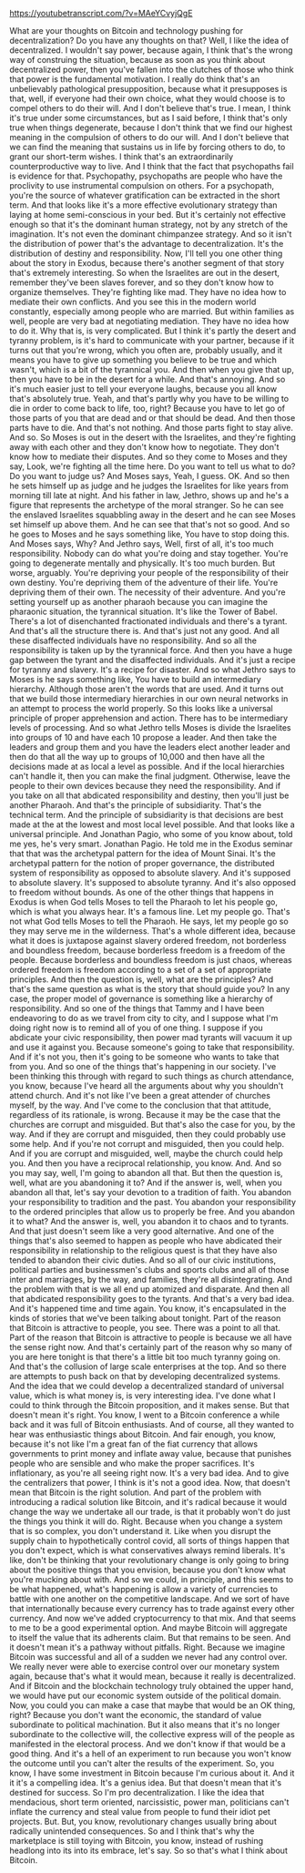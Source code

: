 https://youtubetranscript.com/?v=MAeYCvyjQgE

 What are your thoughts on Bitcoin and technology pushing for decentralization? Do you have any thoughts on that? Well, I like the idea of decentralized. I wouldn't say power, because again, I think that's the wrong way of construing the situation, because as soon as you think about decentralized power, then you've fallen into the clutches of those who think that power is the fundamental motivation. I really do think that's an unbelievably pathological presupposition, because what it presupposes is that, well, if everyone had their own choice, what they would choose is to compel others to do their will. And I don't believe that's true. I mean, I think it's true under some circumstances, but as I said before, I think that's only true when things degenerate, because I don't think that we find our highest meaning in the compulsion of others to do our will. And I don't believe that we can find the meaning that sustains us in life by forcing others to do, to grant our short-term wishes. I think that's an extraordinarily counterproductive way to live. And I think that the fact that psychopaths fail is evidence for that. Psychopathy, psychopaths are people who have the proclivity to use instrumental compulsion on others. For a psychopath, you're the source of whatever gratification can be extracted in the short term. And that looks like it's a more effective evolutionary strategy than laying at home semi-conscious in your bed. But it's certainly not effective enough so that it's the dominant human strategy, not by any stretch of the imagination. It's not even the dominant chimpanzee strategy. And so it isn't the distribution of power that's the advantage to decentralization. It's the distribution of destiny and responsibility. Now, I'll tell you one other thing about the story in Exodus, because there's another segment of that story that's extremely interesting. So when the Israelites are out in the desert, remember they've been slaves forever, and so they don't know how to organize themselves. They're fighting like mad. They have no idea how to mediate their own conflicts. And you see this in the modern world constantly, especially among people who are married. But within families as well, people are very bad at negotiating mediation. They have no idea how to do it. Why that is, is very complicated. But I think it's partly the desert and tyranny problem, is it's hard to communicate with your partner, because if it turns out that you're wrong, which you often are, probably usually, and it means you have to give up something you believe to be true and which wasn't, which is a bit of the tyrannical you. And then when you give that up, then you have to be in the desert for a while. And that's annoying. And so it's much easier just to tell your everyone laughs, because you all know that's absolutely true. Yeah, and that's partly why you have to be willing to die in order to come back to life, too, right? Because you have to let go of those parts of you that are dead and or that should be dead. And then those parts have to die. And that's not nothing. And those parts fight to stay alive. And so. So Moses is out in the desert with the Israelites, and they're fighting away with each other and they don't know how to negotiate. They don't know how to mediate their disputes. And so they come to Moses and they say, Look, we're fighting all the time here. Do you want to tell us what to do? Do you want to judge us? And Moses says, Yeah, I guess. OK. And so then he sets himself up as judge and he judges the Israelites for like years from morning till late at night. And his father in law, Jethro, shows up and he's a figure that represents the archetype of the moral stranger. So he can see the enslaved Israelites squabbling away in the desert and he can see Moses set himself up above them. And he can see that that's not so good. And so he goes to Moses and he says something like, You have to stop doing this. And Moses says, Why? And Jethro says, Well, first of all, it's too much responsibility. Nobody can do what you're doing and stay together. You're going to degenerate mentally and physically. It's too much burden. But worse, arguably. You're depriving your people of the responsibility of their own destiny. You're depriving them of the adventure of their life. You're depriving them of their own. The necessity of their adventure. And you're setting yourself up as another pharaoh because you can imagine the pharaonic situation, the tyrannical situation. It's like the Tower of Babel. There's a lot of disenchanted fractionated individuals and there's a tyrant. And that's all the structure there is. And that's just not any good. And all these disaffected individuals have no responsibility. And so all the responsibility is taken up by the tyrannical force. And then you have a huge gap between the tyrant and the disaffected individuals. And it's just a recipe for tyranny and slavery. It's a recipe for disaster. And so what Jethro says to Moses is he says something like, You have to build an intermediary hierarchy. Although those aren't the words that are used. And it turns out that we build those intermediary hierarchies in our own neural networks in an attempt to process the world properly. So this looks like a universal principle of proper apprehension and action. There has to be intermediary levels of processing. And so what Jethro tells Moses is divide the Israelites into groups of 10 and have each 10 propose a leader. And then take the leaders and group them and you have the leaders elect another leader and then do that all the way up to groups of 10,000 and then have all the decisions made at as local a level as possible. And if the local hierarchies can't handle it, then you can make the final judgment. Otherwise, leave the people to their own devices because they need the responsibility. And if you take on all that abdicated responsibility and destiny, then you'll just be another Pharaoh. And that's the principle of subsidiarity. That's the technical term. And the principle of subsidiarity is that decisions are best made at the at the lowest and most local level possible. And that looks like a universal principle. And Jonathan Pagio, who some of you know about, told me yes, he's very smart. Jonathan Pagio. He told me in the Exodus seminar that that was the archetypal pattern for the idea of Mount Sinai. It's the archetypal pattern for the notion of proper governance, the distributed system of responsibility as opposed to absolute slavery. And it's supposed to absolute slavery. It's supposed to absolute tyranny. And it's also opposed to freedom without bounds. As one of the other things that happens in Exodus is when God tells Moses to tell the Pharaoh to let his people go, which is what you always hear. It's a famous line. Let my people go. That's not what God tells Moses to tell the Pharaoh. He says, let my people go so they may serve me in the wilderness. That's a whole different idea, because what it does is juxtapose against slavery ordered freedom, not borderless and boundless freedom, because borderless freedom is a freedom of the people. Because borderless and boundless freedom is just chaos, whereas ordered freedom is freedom according to a set of a set of appropriate principles. And then the question is, well, what are the principles? And that's the same question as what is the story that should guide you? In any case, the proper model of governance is something like a hierarchy of responsibility. And so one of the things that Tammy and I have been endeavoring to do as we travel from city to city, and I suppose what I'm doing right now is to remind all of you of one thing. I suppose if you abdicate your civic responsibility, then power mad tyrants will vacuum it up and use it against you. Because someone's going to take that responsibility. And if it's not you, then it's going to be someone who wants to take that from you. And so one of the things that's happening in our society. I've been thinking this through with regard to such things as church attendance, you know, because I've heard all the arguments about why you shouldn't attend church. And it's not like I've been a great attender of churches myself, by the way. And I've come to the conclusion that that attitude, regardless of its rationale, is wrong. Because it may be the case that the churches are corrupt and misguided. But that's also the case for you, by the way. And if they are corrupt and misguided, then they could probably use some help. And if you're not corrupt and misguided, then you could help. And if you are corrupt and misguided, well, maybe the church could help you. And then you have a reciprocal relationship, you know. And. And so you may say, well, I'm going to abandon all that. But then the question is, well, what are you abandoning it to? And if the answer is, well, when you abandon all that, let's say your devotion to a tradition of faith. You abandon your responsibility to tradition and the past. You abandon your responsibility to the ordered principles that allow us to properly be free. And you abandon it to what? And the answer is, well, you abandon it to chaos and to tyrants. And that just doesn't seem like a very good alternative. And one of the things that's also seemed to happen as people who have abdicated their responsibility in relationship to the religious quest is that they have also tended to abandon their civic duties. And so all of our civic institutions, political parties and businessmen's clubs and sports clubs and all of those inter and marriages, by the way, and families, they're all disintegrating. And the problem with that is we all end up atomized and disparate. And then all that abdicated responsibility goes to the tyrants. And that's a very bad idea. And it's happened time and time again. You know, it's encapsulated in the kinds of stories that we've been talking about tonight. Part of the reason that Bitcoin is attractive to people, you see. There was a point to all that. Part of the reason that Bitcoin is attractive to people is because we all have the sense right now. And that's certainly part of the reason why so many of you are here tonight is that there's a little bit too much tyranny going on. And that's the collusion of large scale enterprises at the top. And so there are attempts to push back on that by developing decentralized systems. And the idea that we could develop a decentralized standard of universal value, which is what money is, is very interesting idea. I've done what I could to think through the Bitcoin proposition, and it makes sense. But that doesn't mean it's right. You know, I went to a Bitcoin conference a while back and it was full of Bitcoin enthusiasts. And of course, all they wanted to hear was enthusiastic things about Bitcoin. And fair enough, you know, because it's not like I'm a great fan of the fiat currency that allows governments to print money and inflate away value, because that punishes people who are sensible and who make the proper sacrifices. It's inflationary, as you're all seeing right now. It's a very bad idea. And to give the centralizers that power, I think is it's not a good idea. Now, that doesn't mean that Bitcoin is the right solution. And part of the problem with introducing a radical solution like Bitcoin, and it's radical because it would change the way we undertake all our trade, is that it probably won't do just the things you think it will do. Right. Because when you change a system that is so complex, you don't understand it. Like when you disrupt the supply chain to hypothetically control covid, all sorts of things happen that you don't expect, which is what conservatives always remind liberals. It's like, don't be thinking that your revolutionary change is only going to bring about the positive things that you envision, because you don't know what you're mucking about with. And so we could, in principle, and this seems to be what happened, what's happening is allow a variety of currencies to battle with one another on the competitive landscape. And we sort of have that internationally because every currency has to trade against every other currency. And now we've added cryptocurrency to that mix. And that seems to me to be a good experimental option. And maybe Bitcoin will aggregate to itself the value that its adherents claim. But that remains to be seen. And it doesn't mean it's a pathway without pitfalls. Right. Because we imagine Bitcoin was successful and all of a sudden we never had any control over. We really never were able to exercise control over our monetary system again, because that's what it would mean, because it really is decentralized. And if Bitcoin and the blockchain technology truly obtained the upper hand, we would have put our economic system outside of the political domain. Now, you could you can make a case that maybe that would be an OK thing, right? Because you don't want the economic, the standard of value subordinate to political machination. But it also means that it's no longer subordinate to the collective will, the collective express will of the people as manifested in the electoral process. And we don't know if that would be a good thing. And it's a hell of an experiment to run because you won't know the outcome until you can't alter the results of the experiment. So, you know, I have some investment in Bitcoin because I'm curious about it. And it it it's a compelling idea. It's a genius idea. But that doesn't mean that it's destined for success. So I'm pro decentralization. I like the idea that mendacious, short term oriented, narcissistic, power man, politicians can't inflate the currency and steal value from people to fund their idiot pet projects. But. But, you know, revolutionary changes usually bring about radically unintended consequences. So and I think that's why the marketplace is still toying with Bitcoin, you know, instead of rushing headlong into its into its embrace, let's say. So so that's what I think about Bitcoin.